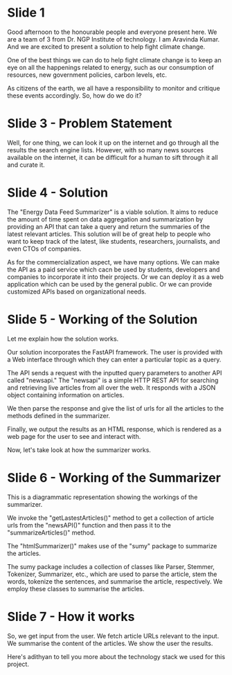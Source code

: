 # Slide 1

Good afternoon to the honourable people and everyone present here. We are a team of 3 from Dr. NGP Institute of technology. I am Aravinda Kumar. And we are excited to present a solution to help fight climate change.

One of the best things we can do to help fight climate change is to keep an eye on all the happenings related to energy, such as our consumption of resources, new government policies, carbon levels, etc.

As citizens of the earth, we all have a responsibility to monitor and critique these events accordingly. So, how do we do it?

# Slide 3 - Problem Statement

Well, for one thing, we can look it up on the internet and go through all the results the search engine lists. However, with so many news sources available on the internet, it can be difficult for a human to sift through it all and curate it. 

# Slide 4 - Solution

The "Energy Data Feed Summarizer" is a viable solution. It aims to reduce the amount of time spent on data aggregation and summarization by providing an API that can take a query and return the summaries of the latest relevant articles. This solution will be of great help to people who want to keep track of the latest, like students, researchers, journalists, and even CTOs of companies.

As for the commercialization aspect, we have many options. We can make the API as a paid service which cacn be used by students, developers and companies to incorporate it into their projects. Or we can deploy it as a web application which can be used by the general public. Or we can provide customized APIs based on organizational needs.

# Slide 5 - Working of the Solution

Let me explain how the solution works.

Our solution incorporates the FastAPI framework. The user is provided with a Web interface through which they can enter a particular topic as a query.

The API sends a request with the inputted query parameters to another API called "newsapi." The "newsapi" is a simple HTTP REST API for searching and retrieving live articles from all over the web. It responds with a JSON object containing information on articles.

We then parse the response and give the list of urls for all the articles to the methods defined in the summarizer.

Finally, we output the results as an HTML response, which is rendered as a web page for the user to see and interact with.

Now, let's take look at how the summarizer works.

# Slide 6 - Working of the Summarizer

This is a diagrammatic representation showing the workings of the summarizer.

We invoke the "getLastestArticles()" method to get a collection of article urls from the "newsAPI()" function and then pass it to the "summarizeArticles()" method.

The "htmlSummarizer()" makes use of the "sumy" package to summarize the articles.

The sumy package includes a collection of classes like Parser, Stemmer, Tokenizer, Summarizer, etc., which are used to parse the article, stem the words, tokenize the sentences, and summarise the article, respectively. We employ these classes to summarise the articles.

# Slide 7 - How it works

So, we get input from the user. We fetch article URLs relevant to the input. We summarise the content of the articles. We show the user the results.

Here's adithyan to tell you more about the technology stack we used for this project.
